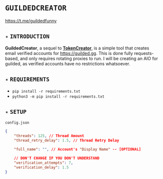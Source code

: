 # `GUILDEDCREATOR`
https://t.me/guildedfunny
## `✴️` `INTRODUCTION`
**GuildedCreator**, a sequel to [**TokenCreator**](https://github.com/anhonor/TokenCreator), is a simple tool that creates email verified accounts for https://guilded.gg. This is done fully requests-based, and only requires rotating proxies to run. I will be creating an AIO for guilded, as verified accounts have no restrictions whatsoever.
## `✴️` `REQUIREMENTS`
- `pip install -r requirements.txt`
- `python3 -m pip install -r requirements.txt`
## `✴️` `SETUP`
`config.json`
```json
{
    "threads": 125, // Thread Amount
    "thread_retry_delay": 1.5, // Thread Retry Delay

    "full_name": "", // Account's "Display Name" -- [OPTIONAL]

    // DON'T CHANGE IF YOU DON'T UNDERSTAND
    "verification_attempts": 7,
    "verification_delay": 1.5
}
```
